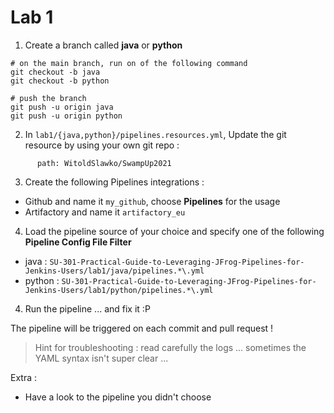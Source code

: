 # Lab 1

1. Create a branch called **java** or **python**
```
# on the main branch, run on of the following command
git checkout -b java
git checkout -b python

# push the branch
git push -u origin java
git push -u origin python
```

2. In `lab1/{java,python}/pipelines.resources.yml`, Update the git resource by using your own git repo :
```
      path: WitoldSlawko/SwampUp2021
```

3. Create the following Pipelines integrations :
* Github and name it `my_github`, choose **Pipelines** for the usage
* Artifactory and name it `artifactory_eu`

4. Load the pipeline source of your choice and specify one of the following **Pipeline Config File Filter**
* java : `SU-301-Practical-Guide-to-Leveraging-JFrog-Pipelines-for-Jenkins-Users/lab1/java/pipelines.*\.yml`
* python : `SU-301-Practical-Guide-to-Leveraging-JFrog-Pipelines-for-Jenkins-Users/lab1/python/pipelines.*\.yml`

4. Run the pipeline ... and fix it :P

The pipeline will be triggered on each commit and pull request !

> Hint for troubleshooting : read carefully the logs ... sometimes the YAML syntax isn't super clear ...


Extra : 
* Have a look to the pipeline you didn't choose
